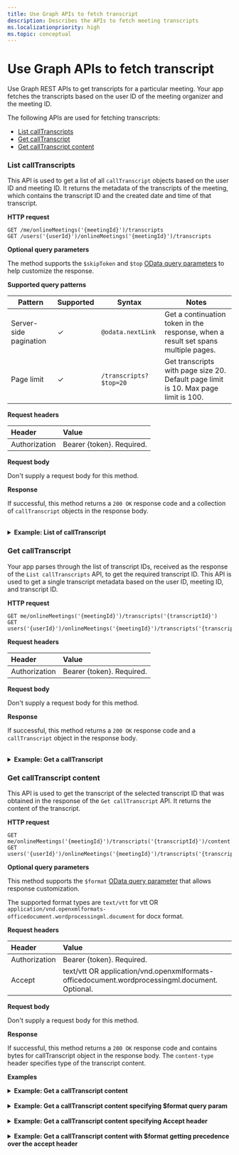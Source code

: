 ```yaml
---
title: Use Graph APIs to fetch transcript
description: Describes the APIs to fetch meeting transcripts
ms.localizationpriority: high
ms.topic: conceptual
---
```

# Use Graph APIs to fetch transcript

Use Graph REST APIs to get transcripts for a particular meeting. Your app fetches the transcripts based on the user ID of the meeting organizer and the meeting ID.

The following APIs are used for fetching transcripts:

- [List callTranscripts](#list-calltranscripts)
- [Get callTranscript](#get-calltranscript)
- [Get callTranscript content](#get-calltranscript-content)

### List callTranscripts

This API is used to get a list of all `callTranscript` objects based on the user ID and meeting ID. It returns the metadata of the transcripts of the meeting, which contains the transcript ID and the created date and time of that transcript.

**HTTP request**

```http
GET /me/onlineMeetings('{meetingId}')/transcripts
GET /users('{userId}')/onlineMeetings('{meetingId}')/transcripts
```

**Optional query parameters**

The method supports the `$skipToken` and `$top` [OData query parameters](/graph/query-parameters) to help customize the response.

**Supported query patterns**

| Pattern                | Supported | Syntax                                 | Notes |
| ---------------------- | ------- | -------------------------------------- | ----- |
| Server-side pagination |     ✓     | `@odata.nextLink`                      | Get a continuation token in the response, when a result set spans multiple pages. |
| Page limit             |     ✓     | `/transcripts?$top=20` | Get transcripts with page size 20. Default page limit is 10. Max page limit is 100. |

**Request headers**

| Header       | Value |
|:---------------|:--------|
| Authorization  | Bearer {token}. Required.  |

**Request body**

Don't supply a request body for this method.

**Response**

If successful, this method returns a `200 OK` response code and a collection of `callTranscript` objects in the response body.

<br>
<details>
<summary><b>Example: List of callTranscript</b></summary>
<br>
<b>Request</b>
<br>

```http
GET https://graph.microsoft.com/beta/users/ba321e0d-79ee-478d-8e28-85a19507f456/onlineMeetings/MSo1N2Y5ZGFjYy03MWJmLTQ3NDMtYjQxMy01M2EdFGkdRWHJlQ/transcripts
```

<br>
<b>Response</b>
<br>

> [!NOTE]
> The response object shown here might be shortened for readability.

```http
HTTP/1.1 200 OK
Content-Type: application/json

{
    "@odata.context": "https://graph.microsoft.com/beta/$metadata#users('ba321e0d-79ee-478d-8e28-85a19507f456')/onlineMeetings('MSo1N2Y5ZGFjYy03MWJmLTQ3NDMtYjQxMy01M2EdFGkdRWHJlQ')/transcripts",
    "@odata.count": 3,
    "@odata.nextLink": "https://graph.microsoft.com/beta/users('ba321e0d-79ee-478d-8e28-85a19507f456')/onlineMeetings('MSo1N2Y5ZGFjYy03MWJmLTQ3NDMtYjQxMy01M2EdFGkdRWHJlQ')/transcripts?$skiptoken=MSMjMCMjMjAyMS0wOS0xNlQxMzo1OToyNy4xMjEwMzgzWg%3d%3d",
    "value": [
        {
            "id": "MSMjMCMjZDAwYWU3NjUtNmM2Yi00NjQxLTgwMWQtMTkzMmFmMjEzNzdh",
            "createdDateTime": "2021-09-17T06:09:24.8968037Z"
        },
        {
            "id": "MSMjMCMjMzAxNjNhYTctNWRmZi00MjM3LTg5MGQtNWJhYWZjZTZhNWYw",
            "createdDateTime": "2021-09-16T18:58:58.6760692Z"
        },
        {
            "id": "MSMjMCMjNzU3ODc2ZDYtOTcwMi00MDhkLWFkNDItOTE2ZDNmZjkwZGY4",
            "createdDateTime": "2021-09-16T18:56:00.9038309Z"
        }        
    ]
}
```

</details>

### Get callTranscript

Your app parses through the list of transcript IDs, received as the response of the `List callTranscripts` API, to get the required transcript ID. This API is used to get a single transcript metadata based on the user ID, meeting ID, and transcript ID.

**HTTP request**

```http
GET me/onlineMeetings('{meetingId}')/transcripts('{transcriptId}')
GET users('{userId}')/onlineMeetings('{meetingId}')/transcripts('{transcriptId}')
```

**Request headers**

| Header       | Value |
|:---------------|:--------|
| Authorization  | Bearer {token}. Required.  |

**Request body**

Don't supply a request body for this method.

**Response**

If successful, this method returns a `200 OK` response code and a `callTranscript` object in the response body.

<br>
<details>
<summary><b>Example: Get a callTranscript</b></summary>
<br>
<b>Request</b>
<br>

```http
GET https://graph.microsoft.com/beta/users/ba321e0d-79ee-478d-8e28-85a19507f456/onlineMeetings/MSo1N2Y5ZGFjYy03MWJmLTQ3NDMtYjQxMy01M2EdFGkdRWHJlQ/transcripts/MSMjMCMjNzU3ODc2ZDYtOTcwMi00MDhkLWFkNDItOTE2ZDNmZjkwZGY4
```

<br>
<b>Response</b>
<br>

> [!NOTE]
> The response object shown here might be shortened for readability.

```http
HTTP/1.1 200 OK
Content-type: application/json

{
    "@odata.context": "https://graph.microsoft.com/beta/$metadata#users('ba321e0d-79ee-478d-8e28-85a19507f456')/onlineMeetings('MSo1N2Y5ZGFjYy03MWJmLTQ3NDMtYjQxMy01M2EdFGkdRWHJlQ')/transcripts/$entity",
    "id": "MSMjMCMjNzU3ODc2ZDYtOTcwMi00MDhkLWFkNDItOTE2ZDNmZjkwZGY4",
    "createdDateTime": "2021-09-17T06:09:24.8968037Z"
}
```

</details>

### Get callTranscript content

This API is used to get the transcript of the selected transcript ID that was obtained in the response of the `Get callTranscript` API. It returns the content of the transcript.

**HTTP request**

```http
GET me/onlineMeetings('{meetingId}')/transcripts('{transcriptId}')/content
GET users('{userId}')/onlineMeetings('{meetingId}')/transcripts('{transcriptId}')/content
```

**Optional query parameters**

This method supports the `$format` [OData query parameter](/graph/query-parameters) that allows response customization.

The supported format types are `text/vtt` for vtt OR `application/vnd.openxmlformats-officedocument.wordprocessingml.document` for docx format.

**Request headers**

| Header       | Value |
|:---------------|:--------|
| Authorization  | Bearer {token}. Required.  |
| Accept  | text/vtt OR  application/vnd.openxmlformats-officedocument.wordprocessingml.document. Optional.  |

**Request body**

Don't supply a request body for this method.

**Response**

If successful, this method returns a `200 OK` response code and contains bytes for callTranscript object in the response body. The `content-type` header specifies type of the transcript content.

**Examples**
<br>
<details>
<summary><b>Example: Get a callTranscript content</b></summary>
<br>
<b>Request</b>
<br>

```http
GET https://graph.microsoft.com/beta/users/ba321e0d-79ee-478d-8e28-85a19507f456/onlineMeetings/MSo1N2Y5ZGFjYy03MWJmLTQ3NDMtYjQxMy01M2EdFGkdRWHJlQ/transcripts/MSMjMCMjNzU3ODc2ZDYtOTcwMi00MDhkLWFkNDItOTE2ZDNmZjkwZGY4/content
```

<br>
<b>Response</b>
<br>

Response contains bytes for the transcript in the body. The `content-type` header specifies type of the transcript content.

> [!NOTE]
> The response object shown here might be shortened for readability.

```http
HTTP/1.1 200 OK
Content-type: text/vtt

WEBVTT
    
0:0:0.0 --> 0:0:5.320
<v User Name>This is a transcript test.</v>
```

</details>
<br>
<details>
<summary><b>Example: Get a callTranscript content specifying $format query param</b></summary>
<br>
<b>Request</b>
<br>

```http
GET https://graph.microsoft.com/beta/users/ba321e0d-79ee-478d-8e28-85a19507f456/onlineMeetings/MSo1N2Y5ZGFjYy03MWJmLTQ3NDMtYjQxMy01M2EdFGkdRWHJlQ/transcripts/MSMjMCMjNzU3ODc2ZDYtOTcwMi00MDhkLWFkNDItOTE2ZDNmZjkwZGY4/content?$format=text/vtt
 ```

<br>
<b>Response</b>
<br>

Response contains bytes for the transcript in the body. The `content-type` header specifies type of the transcript content.

> [!NOTE]
> The response object shown here might be shortened for readability.

```http
HTTP/1.1 200 OK
Content-type: text/vtt
    
WEBVTT
    
0:0:0.0 --> 0:0:5.320
<v User Name>This is a transcript test.</v>
```

</details>
<br>
<details>
<summary><b>Example: Get a callTranscript content specifying Accept header</b></summary>
<br>
<b>Request</b>
<br>

```http
GET https://graph.microsoft.com/beta/users/ba321e0d-79ee-478d-8e28-85a19507f456/onlineMeetings/MSo1N2Y5ZGFjYy03MWJmLTQ3NDMtYjQxMy01M2EdFGkdRWHJlQ/transcripts/MSMjMCMjNzU3ODc2ZDYtOTcwMi00MDhkLWFkNDItOTE2ZDNmZjkwZGY4/content
Accept: application/vnd.openxmlformats-officedocument.wordprocessingml.document
```

<br>
<b>Response</b>
<br>

Response contains bytes for the transcript in the body. The `content-Type` header specifies type of the transcript content.

> [!NOTE]
> The response object shown here might be shortened for readability.

```http
HTTP/1.1 200 OK
Content-type: application/vnd.openxmlformats-officedocument.wordprocessingml.document
    
0:0:0.0 --> 0:0:5.320
User Name
This is a transcript test.
```

</details>
<br>
<details>
<summary><b>Example: Get a callTranscript content with $format getting precedence over the accept header</b></summary>
<br>
<b>Request</b>
<br>

```http
GET https://graph.microsoft.com/beta/users/ba321e0d-79ee-478d-8e28-85a19507f456/onlineMeetings/MSo1N2Y5ZGFjYy03MWJmLTQ3NDMtYjQxMy01M2EdFGkdRWHJlQ/transcripts/MSMjMCMjNzU3ODc2ZDYtOTcwMi00MDhkLWFkNDItOTE2ZDNmZjkwZGY4/content?$format=text/vtt
Accept: application/vnd.openxmlformats-officedocument.wordprocessingml.document
```

<br>
<b>Response</b>
<br>

Response contains bytes for the transcript in the body. The `content-Type` header specifies type of the transcript content.

> [!NOTE]
> The response object shown here might be shortened for readability.

```http
HTTP/1.1 200 OK
Content-type: text/vtt
    
WEBVTT
   
0:0:0.0 --> 0:0:5.320
<v User Name>This is a transcript test.</v>
```

</details>


